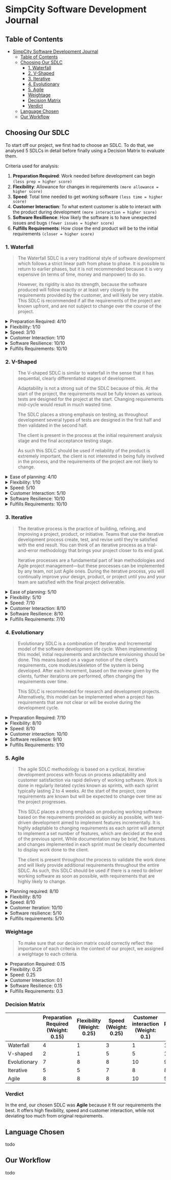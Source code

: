 # SimpCity Software Development Journal

## Table of Contents

- [SimpCity Software Development Journal](#simpcity-software-development-journal)
  - [Table of Contents](#table-of-contents)
  - [Choosing Our SDLC](#choosing-our-sdlc)
    - [1. Waterfall](#1-waterfall)
    - [2. V-Shaped](#2-v-shaped)
    - [3. Iterative](#3-iterative)
    - [4. Evolutionary](#4-evolutionary)
    - [5. Agile](#5-agile)
    - [Weightage](#weightage)
    - [Decision Matrix](#decision-matrix)
    - [Verdict](#verdict)
  - [Language Chosen](#language-chosen)
  - [Our Workflow](#our-workflow)

## Choosing Our SDLC

To start off our project, we first had to choose an SDLC. To do that, we analysed 5 SDLCs in detail before finally using a Decision Matrix to evaluate them.

Criteria used for analysis:

1. **Preparation Required**: Work needed before development can begin `(less prep = higher score)`
2. **Flexibility**: Allowance for changes in requirements `(more allowance = higher score)`
3. **Speed**: Total time needed to get working software `(less time = higher score)`
4. **Customer Interaction**: To what extent customer is able to interact with the product during development `(more interaction = higher score)`
5. **Software Resillience**: How likely the software is to have unexpected issues and bugs `(fewer issues = higher score)`
6. **Fulfills Requirements**: How close the end product will be to the initial requirements `(closer = higher score)`

### 1. Waterfall

>The Waterfall SDLC is a very traditional style of software development which follows a strict linear path from phase to phase. It is possible to return to earlier phases, but it is not recommended because it is very expensive (in terms of time, money and manpower) to do so.
>
>However, its rigidity is also its strength, because the software produced will follow exactly or at least very closely to the requirements provided by the customer, and will likely be very stable. This SDLC is recommended if all the requirements of the project are known upfront, and are not subject to change over the course of the project.

<details><summary> Preparation Required: 4/10 </summary>

`Requires all requirements to be understood upfront in the analysis phases.`
</details>

<details><summary>Flexibility: 1/10</summary>

`Waterfall is extremely rigid. Adding requirements, skipping phases or returning to past phases are not recommended.`
</details>

<details><summary>Speed: 3/10</summary>

`There is a heavy emphasis on documentation and testing from phase to phase, so it is not a fast SDLC.`
</details>

<details><summary>Customer Interaction: 1/10</summary>  

`Product can only be seen and tested by the customer in the late stages of the Waterfall process`
</details>

<details><summary>Software Resilience: 10/10</summary>

`The strong emphasis on documentation and testing from phase to phase results in extremely resilient software.`
</details>

<details><summary>Fulfills Requirements: 10/10</summary>

`Waterfall methodology development sticks extremely closely to the original requirements given, and requirements are never (or very rarely) changed. Thus, Water Methodology usually produces software in line with the original specification.`
</details>

### 2. V-Shaped

>The V-shaped SDLC is similar to waterfall in the sense that it has sequential, clearly differentiated stages of development.
>
>Adaptability is not a strong suit of the SDLC because of this. At the start of the project, the requirements must be fully known as various tests are designed for the project at the start. Changing requirements mid-cycle would result in much wasted time.
>
>The SDLC places a strong emphasis on testing, as throughout development several types of tests are designed in the first half and then validated in the second half.
>
>The client is present in the process at the initial requirement analysis stage and the final acceptance testing stage.
>
>As such this SDLC should be used if reliability of the product is extremely important, the client is not interested in being fully involved in the process, and the requirements of the project are not likely to change.

<details><summary>Ease of planning: 4/10</summary>  

`Testing phases are planned throughout the left side of the "V"`
</details>

<details><summary>Flexibility: 1/10</summary>

`Strict stages of development and extensive planning means that once development starts it is difficult and costly to add new features`
</details>

<details><summary>Speed: 5/10</summary>  

`Neither fast nor slow - adheres to a stipulated timeline`
</details>

<details><summary>Customer Interaction: 5/10</summary>  

`Customer will voice their requirements at the start of the project and be present for acceptance testing.`
</details>

<details><summary>Software Resilience: 10/10</summary>  

`Strong emphasis on verification & validation of product.`
</details>

<details><summary>Fulfills Requirements: 10/10</summary>  

`This model expects that the requirements are set out thoroughly at the start and then developed for later. Thus, the end product will meet the initial requirements faithfully.`
</details>

### 3. Iterative

>The iterative process is the practice of building, refining, and improving a project, product, or initiative. Teams that use the iterative development process create, test, and revise until they’re satisfied with the end result. You can think of an iterative process as a trial-and-error methodology that brings your project closer to its end goal. 
>
>Iterative processes are a fundamental part of lean methodologies and Agile project management—but these processes can be implemented by any team, not just Agile ones. During the iterative process, you will continually improve your design, product, or project until you and your team are satisfied with the final project deliverable.

<details><summary>Ease of planning: 5/10</summary>  

`As you learn new things during the implementation and testing phases, you can tweak your iteration to best hit your goals—even if that means doing something you didn’t expect to be doing at the start of the iterative process.` 
</details>

<details><summary>Flexibility: 5/10</summary>  

`The first step of the iterative process is to define your project requirements. Changing these requirements during the iterative process can break the flow of your work, and cause you to create iterations that don’t serve your project’s purpose.`
</details>

<details><summary>Speed: 7/10</summary>  

`Because the iterative process embraces trial and error, it can often help you achieve your desired result faster than a non-iterative process.`
</details>

<details><summary>Customer Interaction: 8/10</summary>  

`The software is produced in the early stages of the life cycle, and thus the customer is able to evaluate and provide feedback for the product early on. The customer can also provide feedback for each iteration as each iteration produces working software. However, there is not as much room for change as in Agile or Evolutionary.`
</details>

<details><summary>Software Resilience: 8/10</summary>  

`The software is tested during each iteration, which means issues can be identified at their early stages when they are still relatively easy to fix. `
</details>

<details><summary>Fulfills Requirements: 7/10</summary>  

`Changing requirements is less costly than Waterfall/V-shaped, but still incurs quite a cost and hence is not recommended.` 
</details>

### 4. Evolutionary

>Evolutionary SDLC is a combination of Iterative and Incremental model of the software development life cycle. When implementing this model, initial requirements and architecture envisioning should be done. This means based on a vague notion of the client’s requirements, core modules/skeleton of the system is being developed. After each increment, based on the review given by the clients, further iterations are performed, often changing the requirements over time. 
>
>This SDLC is recommended for research and development projects. Alternatively, this model can be implemented when a project has requirements that are not clear or will be evolve during the development cycle.  

<details><summary>Preparation Required: 7/10</summary>  

`Not much initial planning is done as requirements are not well-defined and is susceptible to change with client feedback.` 
</details>

<details><summary>Flexibility: 8/10</summary>  

`Accommodates unexpected and changing requirements, able to implement missing functionalities. With constant feedback, positive revisions can be done in the next increment.`
</details>

<details><summary>Speed: 8/10</summary>  

`Since minimal viable product is delivered, development time is reduced, making product delivery relatively fast. However, in the long run, timeline of project may extend (within client's expense) if client has many requirements to change or add.`
</details>

<details><summary>Customer interaction: 10/10</summary>  

`Clients are able to test the product at the end of each increment, accurately elicit user requirements during the delivery of product.`
</details>

<details><summary>Software resilience: 9/10</summary>  

`With the strong facilitation of client’s feedback and constant thorough testing, chances of errors in the core modules are significantly reduced. However, with minimal viable product being delivered in each increment, potential small bugs may arise.`
</details>

<details><summary>Fulfills Requirements: 1/10</summary>  

`The model expects the project and its features to evolve over time. However, due to the known requirements of the project and a concrete view of the end-product, it is highly unlikely this model is able to effectively fulfill the project's requirements.`
</details>

### 5. Agile

>The agile SDLC methodology is based on a cyclical, iterative development process with focus on process adaptability and customer satisfaction via rapid delivery of working software.
>Work is done in regularly iterated cycles known as sprints, with each sprint typically lasting 2 to 4 weeks.
>At the start of the project, core requirements are known but will be expected to change over time as the project progresses.
>
>This SDLC places a strong emphasis on producing working software based on the requirements provided as quickly as possible, with test-driven development aimed to implement features incrementally.
>It is highly adaptable to changing requirements as each sprint will attempt to implement a set number of features, which are decided at the end of the previous sprint.
>While documentation may be brief, the features and changes implemented in each sprint must be clearly documented to display work done to the client.
>
>The client is present throughout the process to validate the work done and will likely provide additional requirements throughout the entire SDLC.
>As such, this SDLC should be used if there is a need to deliver working software as soon as possible, with requirements that are highly likely to change.

<details><summary>Planning required: 8/10</summary>  

`Requirements are not well-defined and is susceptible to change with client feedback.`
</details>

<details><summary>Flexibility: 8/10</summary>  

`This SDLC is highly adaptable to change, with constant delivery of working software and client feedback with each sprint.`
</details>

<details><summary>Speed: 8/10</summary>


`With a focus on delivering working software by the end of each sprint, product delivery is quick and client is able to give feedback.`

`While overall production time may be longer than other SDLC models due to changing requirements, it is able to deliver working software quickly.`


</details>

<details><summary>Customer Iteration: 10/10</summary>  

`The customer is able to view documentation, albeit brief documentation, and test the software produced in each sprint. This SDLC allows for constantly changing requirements as features are implemented in sprints of 2 to 4 weeks.`
</details>

<details><summary>Software resilience: 5/10</summary>  

`With a focus on delivering constant working software in short sprints, unforseen bugs are likely to arise due to new features being implemented. However, as features are being developed and implemented individually, it is easier to debug the software.`
</details>

<details><summary>Fulfills requirements: 5/10</summary>  

`While a large amount of requirements are known, they are also expected to change. Thus, agile might fit the project.`
</details>

### Weightage

>To make sure that our decision matrix could correctly reflect the importance of each criteria in the context of our project, we assigned a weightage to each criteria.

<details><summary>Preparation Required: 0.15</summary>

`We wanted to do minimal planning so that we could start our project as soon as possible. However, the weightage was dropped slightly since the requirements are already generated for us so less planning is required in the first place.`
</details>

<details><summary>Flexibility: 0.25</summary>

`The client made it clear up front that there might be changes to the features in the future, and thus flexibility of requirements is very important.`
</details>

<details><summary>Speed: 0.25</summary>  

`The project has a rather tight schedule and as such speed to get the product out is very important.`
</details>

<details><summary>Customer Interaction: 0.1</summary>  

`The client did not request for very frequent updates, thus we did not place a high weightage on customer interaction. However, we did not completely exclude it from consideration as well because chances are the client would want to see the progress at times.`
</details>

<details><summary>Software Resilience: 0.15</summary>  

`The software requirements are quite small-scale, and thus software resilience is not as important as it might be in a large-scale project. However, it does not have a very low score either because the client has low tolerance for buggy software.`
</details>

<details><summary>Fulfills Requirements: 0.3</summary> 

`We were provided a full set of requirements by the client, and thus it is very important that the each requirement is fulfilled.`
</details>

### Decision Matrix

| | Preparation Required (Weight: 0.15) | Flexibility (Weight: 0.25) | Speed (Weight: 0.25) | Customer interaction (Weight: 0.1) | Software Resilience (Weight: 0.15) | Fulfills Requirements (Weight: 0.3) | Final Score |
| ------------ | -- | -- | -- | -- | -- | -- | ---- |
| Waterfall    | 4  | 1  | 3  | 1  | 10 | 10 | 6.2  |
| V-shaped     | 2  | 1  | 5  | 5  | 10 | 10 | 6.8  |
| Evolutionary | 7  | 8  | 8  | 10 | 9  | 1  | 7.7  |
| Iterative    | 5  | 5  | 7  | 8  | 8  | 7  | 7.85 |
| Agile        | 8  | 8  | 8  | 10 | 5  | 5  | 8.45 |

### Verdict

In the end, our chosen SDLC was **Agile** because it fit our requirements the best. It offers high flexibility, speed and customer interaction, while not deviating too much from original requirements. 

## Language Chosen

todo

## Our Workflow

todo
